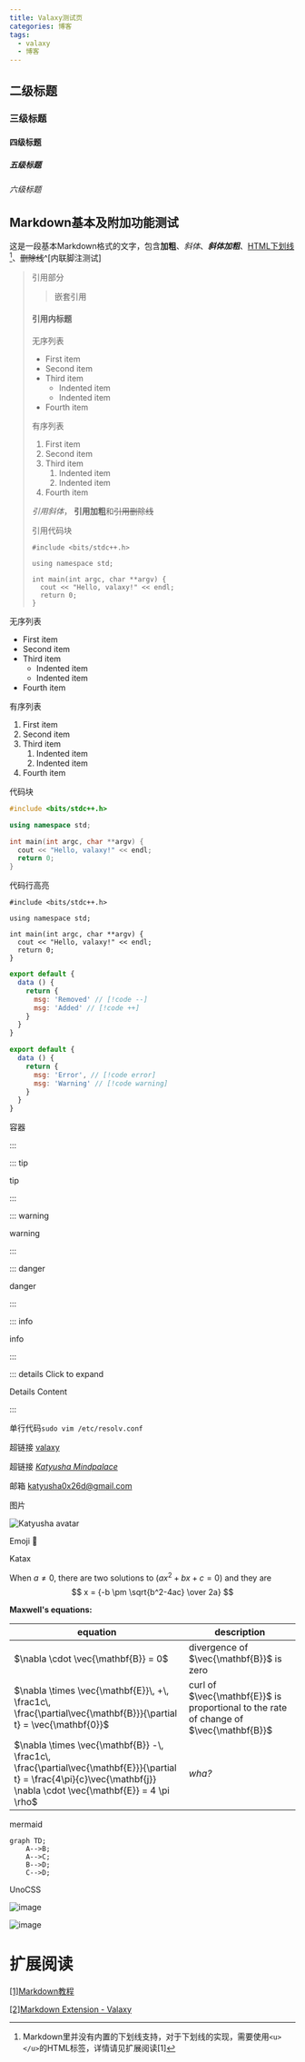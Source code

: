 ```yaml
---
title: Valaxy测试页
categories: 博客
tags:
  - valaxy
  - 博客
---
```


## 二级标题

### 三级标题

#### 四级标题

##### 五级标题

###### 六级标题

## Markdown基本及附加功能测试

这是一段基本Markdown格式的文字，包含**加粗**、*斜体*、***斜体加粗***、<u>HTML下划线</u>[^1]、~~删除线~~^[内联脚注测试]

[^1]: Markdown里并没有内置的下划线支持，对于下划线的实现，需要使用`<u></u>`的HTML标签，详情请见扩展阅读[1]

> 引用部分
>
>> 嵌套引用
>
> #### 引用内标题
>
> 无序列表
> 
> - First item
> - Second item
> - Third item
>     - Indented item
>     - Indented item
> - Fourth item
> 
> 有序列表
> 1. First item
> 2. Second item
> 3. Third item
>     1. Indented item
>     2. Indented item
> 4. Fourth item
>
>  *引用斜体*， **引用加粗**和~~引用删除线~~
>
> 引用代码块
> ```c++{6}
> #include <bits/stdc++.h>
> 
> using namespace std;
> 
> int main(int argc, char **argv) {
>   cout << "Hello, valaxy!" << endl;
>   return 0; 
> }
> ```

无序列表

- First item
- Second item
- Third item
    - Indented item
    - Indented item
- Fourth item

有序列表
1. First item
2. Second item
3. Third item
    1. Indented item
    2. Indented item
4. Fourth item

代码块
```c++
#include <bits/stdc++.h>

using namespace std;

int main(int argc, char **argv) {
  cout << "Hello, valaxy!" << endl;
  return 0; 
}
```

代码行高亮
```c++{6}
#include <bits/stdc++.h>

using namespace std;

int main(int argc, char **argv) {
  cout << "Hello, valaxy!" << endl;
  return 0; 
}
```

```js
export default {
  data () {
    return {
      msg: 'Removed' // [!code --]
      msg: 'Added' // [!code ++]
    }
  }
}
```

```js
export default {
  data () {
    return {
      msg: 'Error', // [!code error]
      msg: 'Warning' // [!code warning]
    }
  }
}
```

容器

:::

::: tip

tip

:::

::: warning

warning

:::

::: danger

danger

:::

::: info

info

:::

::: details Click to expand

Details Content

:::

单行代码`sudo vim /etc/resolv.conf`

超链接 [valaxy](https://valaxy.site/ "Valaxy official site")

超链接 *[Katyusha Mindpalace](https://katyusha.me/)*

邮箱 <katyusha0x26d@gmail.com>

图片

![Katyusha avatar](https://katyusha.me/katyusha.jpg "avatar")

Emoji :tada:

Katax

When $a \ne 0$, there are two solutions to $(ax^2 + bx + c = 0)$ and they are
$$ x = {-b \pm \sqrt{b^2-4ac} \over 2a} $$

**Maxwell's equations:**

| equation                                                                                                                                                                  | description                                                                            |
| ------------------------------------------------------------------------------------------------------------------------------------------------------------------------- | -------------------------------------------------------------------------------------- |
| $\nabla \cdot \vec{\mathbf{B}}  = 0$                                                                                                                                      | divergence of $\vec{\mathbf{B}}$ is zero                                               |
| $\nabla \times \vec{\mathbf{E}}\, +\, \frac1c\, \frac{\partial\vec{\mathbf{B}}}{\partial t}  = \vec{\mathbf{0}}$                                                          | curl of $\vec{\mathbf{E}}$ is proportional to the rate of change of $\vec{\mathbf{B}}$ |
| $\nabla \times \vec{\mathbf{B}} -\, \frac1c\, \frac{\partial\vec{\mathbf{E}}}{\partial t} = \frac{4\pi}{c}\vec{\mathbf{j}}    \nabla \cdot \vec{\mathbf{E}} = 4 \pi \rho$ | _wha?_                                                                                 |

mermaid

```mermaid
graph TD;
    A-->B;
    A-->C;
    B-->D;
    C-->D;
```

UnoCSS

<div class="flex flex-col">

<div class="flex grid-cols-2 justify-center items-center">

![image](https://cdn.yunyoujun.cn/img/bg/stars-timing-1.jpg)

![image](https://cdn.yunyoujun.cn/img/bg/astronaut.webp)

</div>

</div>

# 扩展阅读

[[1]Markdown教程](https://markdown.com.cn/)

[[2]Markdown Extension - Valaxy](https://valaxy.site/guide/markdown)

